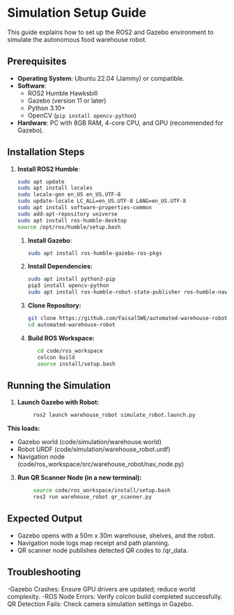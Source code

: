# Simulation Setup Guide

This guide explains how to set up the ROS2 and Gazebo environment to simulate the autonomous food warehouse robot.

## Prerequisites
- **Operating System**: Ubuntu 22.04 (Jammy) or compatible.
- **Software**:
  - ROS2 Humble Hawksbill
  - Gazebo (version 11 or later)
  - Python 3.10+
  - OpenCV (`pip install opencv-python`)
- **Hardware**: PC with 8GB RAM, 4-core CPU, and GPU (recommended for Gazebo).

## Installation Steps
1. **Install ROS2 Humble**:
   ```bash
   sudo apt update
   sudo apt install locales
   sudo locale-gen en_US en_US.UTF-8
   sudo update-locale LC_ALL=en_US.UTF-8 LANG=en_US.UTF-8
   sudo apt install software-properties-common
   sudo add-apt-repository universe
   sudo apt install ros-humble-desktop
   source /opt/ros/humble/setup.bash
   ```
   1. **Install Gazebo**:
       ```bash
       sudo apt install ros-humble-gazebo-ros-pkgs
        ```
   2. **Install Dependencies:**
      ```bash
      sudo apt install python3-pip
      pip3 install opencv-python
      sudo apt install ros-humble-robot-state-publisher ros-humble-nav2-bringup
      ```
   3. **Clone Repository:**
       ```bash
       git clone https://github.com/FaisalSWE/automated-warehouse-robot.git
       cd automated-warehouse-robot
       ```
   4. **Build ROS Workspace:**
      ```bash
         cd code/ros_workspace
         colcon build
         source install/setup.bash
      ```
## Running the Simulation
1. **Launch Gazebo with Robot:**
    ```bash
         ros2 launch warehouse_robot simulate_robot.launch.py
**This loads:**
- Gazebo world (code/simulation/warehouse.world)
- Robot URDF (code/simulation/warehouse_robot.urdf)
- Navigation node (code/ros_workspace/src/warehouse_robot/nav_node.py)

3. **Run QR Scanner Node (in a new terminal):**
    ```bash
         source code/ros_workspace/install/setup.bash
         ros2 run warehouse_robot qr_scanner.py

## Expected Output
- Gazebo opens with a 50m x 30m warehouse, shelves, and the robot.
- Navigation node logs map receipt and path planning.
- QR scanner node publishes detected QR codes to /qr_data.
## Troubleshooting
-Gazebo Crashes: Ensure GPU drivers are updated; reduce world complexity.
-ROS Node Errors: Verify colcon build completed successfully.
 QR Detection Fails: Check camera simulation settings in Gazebo.
